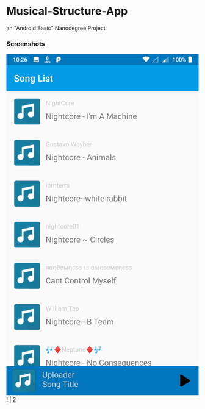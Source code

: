# Musical-Structure-App
an "Android Basic" Nanodegree Project

### Screenshots
![1](/Screenshots/1.png)! | [2](/Screenshots/2.png)
